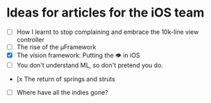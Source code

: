 # Ideas for articles for the iOS team

- [ ] How I learnt to stop complaining and embrace the 10k-line view controller
- [ ] The rise of the μFramework
- [x] The vision framework: Putting the 👁 in iOS
- [ ] You don't understand ML, so don't pretend you do.
- [x The return of springs and struts
- [ ] Where have all the indies gone?
